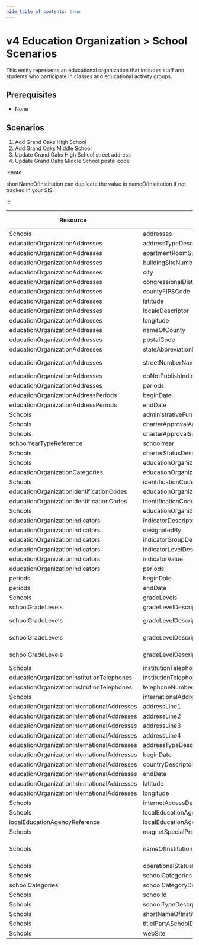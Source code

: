 ```yaml
---
hide_table_of_contents: true
---
```


# v4 Education Organization > School Scenarios

This entity represents an educational organization that includes staff and
students who participate in classes and educational activity groups.

## Prerequisites

* None

## Scenarios

1. Add Grand Oaks High School
2. Add Grand Oaks Middle School
3. Update Grand Oaks High School street address
4. Update Grand Oaks Middle School postal code

:::note

shortNameOfInstitution can duplicate the value in nameOfInstitution if not
tracked in your SIS.

:::

| Resource                        | Property Name                           | Is Collection | Data Type                       | Required    | Scenario 1: POST       | Scenario 2: POST         | Scenario 3: PUT        | Scenario 4: PUT          |
| ------------------------------- | --------------------------------------- | ------------- | ------------------------------- | ----------- | ---------------------- | ------------------------ | ---------------------- | ------------------------ |
| Schools                         | addresses                               | TRUE          | educationOrganizationAddress[]  | REQUIRED    |                        |                          |                        |                          |
| educationOrganizationAddresses  | addressTypeDescriptor                   | FALSE         | string                          | REQUIRED    | Physical               | Physical                 | Physical               | Physical                 |
| educationOrganizationAddresses  | apartmentRoomSuiteNumber                | FALSE         | string                          | OPTIONAL    |                        |                          |                        |                          |
| educationOrganizationAddresses  | buildingSiteNumber                      | FALSE         | string                          | OPTIONAL    |                        |                          |                        |                          |
| educationOrganizationAddresses  | city                                    | FALSE         | string                          | REQUIRED    | Grand Oaks             | Grand Oaks               | Grand Oaks             | Grand Oaks               |
| educationOrganizationAddresses  | congressionalDistrict                   | FALSE         | string                          | OPTIONAL    |                        |                          |                        |                          |
| educationOrganizationAddresses  | countyFIPSCode                         | FALSE         | string                          | OPTIONAL    |                        |                          |                        |                          |
| educationOrganizationAddresses  | latitude                                | FALSE         | string                          | OPTIONAL    |                        |                          |                        |                          |
| educationOrganizationAddresses  | localeDescriptor                        | FALSE         | string                          | OPTIONAL    |                        |                          |                        |                          |
| educationOrganizationAddresses  | longitude                               | FALSE         | string                          | OPTIONAL    |                        |                          |                        |                          |
| educationOrganizationAddresses  | nameOfCounty                           | FALSE         | string                          | OPTIONAL    |                        |                          |                        |                          |
| educationOrganizationAddresses  | postalCode                              | FALSE         | string                          | REQUIRED    | 73334                  | 73334                    | 73334                  | 73335                    |
| educationOrganizationAddresses  | stateAbbreviationDescriptor             | FALSE         | string                          | REQUIRED    | TX                     | TX                       | TX                     | TX                       |
| educationOrganizationAddresses  | streetNumberName                        | FALSE         | string                          | REQUIRED    | 456 Oaks Street        | 9993 West Blvd.          | 456 Cedar Street       | 9993 West Blvd.          |
| educationOrganizationAddresses  | doNotPublishIndicator                   | FALSE         | Boolean                         | OPTIONAL    |                        |                          |                        |                          |
| educationOrganizationAddresses  | periods                                 | TRUE          | Periods[]                      | OPTIONAL    |                        |                          |                        |                          |
| educationOrganizationAddressPeriods | beginDate                            | FALSE         | string                          | OPTIONAL    |                        |                          |                        |                          |
| educationOrganizationAddressPeriods | endDate                              | FALSE         | string                          | OPTIONAL    |                        |                          |                        |                          |
| Schools                         | administrativeFundingControlDescriptor   | FALSE         | string                          | OPTIONAL    |                        |                          |                        |                          |
| Schools                         | charterApprovalAgencyTypeDescriptor      | FALSE         | string                          | OPTIONAL    |                        |                          |                        |                          |
| Schools                         | charterApprovalSchoolYearTypeReference   | FALSE         | schoolYearTypeReference         | OPTIONAL    |                        |                          |                        |                          |
| schoolYearTypeReference        | schoolYear                              | FALSE         | int                             | OPTIONAL    |                        |                          |                        |                          |
| Schools                         | charterStatusDescriptor                  | FALSE         | string                          | OPTIONAL    |                        |                          |                        |                          |
| Schools                         | educationOrganizationCategories          | TRUE          | educationOrganizationCategory[] | REQUIRED    |                        |                          |                        |                          |
| educationOrganizationCategories | educationOrganizationCategoryDescriptor   | FALSE         | string                          | REQUIRED    | School                 | School                   | School                 | School                   |
| Schools                         | identificationCodes                     | TRUE          | educationOrganizationIdentificationCode[] | OPTIONAL    |                        |                          |                        |                          |
| educationOrganizationIdentificationCodes | educationOrganizationIdentificationSystemDescriptor | FALSE | string | OPTIONAL |                        |                          |                        |                          |
| educationOrganizationIdentificationCodes | identificationCode                  | FALSE         | string                          | OPTIONAL    |                        |                          |                        |                          |
| Schools                         | educationOrganizationIndicators          | TRUE          | educationOrganizationIndicators[] | OPTIONAL    |                        |                          |                        |                          |
| educationOrganizationIndicators | indicatorDescriptor                     | FALSE         | indicatorDescriptor             | OPTIONAL    |                        |                          |                        |                          |
| educationOrganizationIndicators | designatedBy                            | FALSE         | string                          | OPTIONAL    |                        |                          |                        |                          |
| educationOrganizationIndicators | indicatorGroupDescriptor                | FALSE         | indicatorGroupDescriptor        | OPTIONAL    |                        |                          |                        |                          |
| educationOrganizationIndicators | indicatorLevelDescriptor                | FALSE         | indicatorLevelDescriptor        | OPTIONAL    |                        |                          |                        |                          |
| educationOrganizationIndicators | indicatorValue                          | FALSE         | string                          | OPTIONAL    |                        |                          |                        |                          |
| educationOrganizationIndicators | periods                                 | TRUE          | periods[]                      | OPTIONAL    |                        |                          |                        |                          |
| periods                         | beginDate                               | FALSE         | date                            | OPTIONAL    |                        |                          |                        |                          |
| periods                         | endDate                                 | FALSE         | date                            | OPTIONAL    |                        |                          |                        |                          |
| Schools                         | gradeLevels                             | TRUE          | schoolGradeLevel[]              | REQUIRED    |                        |                          |                        |                          |
| schoolGradeLevels               | gradeLevelDescriptor                    | FALSE         | string                          | REQUIRED    | Ninth grade            | Sixth grade              | Ninth grade            | Sixth grade              |
| schoolGradeLevels               | gradeLevelDescriptor                    | FALSE         | string                          | REQUIRED    | Tenth grade            | Seventh grade            | Tenth grade            | Seventh grade            |
| schoolGradeLevels               | gradeLevelDescriptor                    | FALSE         | string                          | REQUIRED    | Eleventh grade         | Eighth grade             | Eleventh grade         | Eighth grade             |
| schoolGradeLevels               | gradeLevelDescriptor                    | FALSE         | string                          | REQUIRED    | Twelfth grade          |                          | Twelfth grade          |                          |
| Schools                         | institutionTelephones                   | TRUE          | educationOrganizationInstitutionTelephone[] | OPTIONAL |                        |                          |                        |                          |
| educationOrganizationInstitutionTelephones | institutionTelephoneNumberTypeDescriptor | FALSE | string | OPTIONAL |                        |                          |                        |                          |
| educationOrganizationInstitutionTelephones | telephoneNumber                   | FALSE         | string                          | OPTIONAL    |                        |                          |                        |                          |
| Schools                         | internationalAddresses                  | TRUE          | educationOrganizationInternationalAddress[] | OPTIONAL |                        |                          |                        |                          |
| educationOrganizationInternationalAddresses | addressLine1                     | FALSE         | string                          | OPTIONAL    |                        |                          |                        |                          |
| educationOrganizationInternationalAddresses | addressLine2                     | FALSE         | string                          | OPTIONAL    |                        |                          |                        |                          |
| educationOrganizationInternationalAddresses | addressLine3                     | FALSE         | string                          | OPTIONAL    |                        |                          |                        |                          |
| educationOrganizationInternationalAddresses | addressLine4                     | FALSE         | string                          | OPTIONAL    |                        |                          |                        |                          |
| educationOrganizationInternationalAddresses | addressTypeDescriptor           | FALSE         | string                          | OPTIONAL    |                        |                          |                        |                          |
| educationOrganizationInternationalAddresses | beginDate                       | FALSE         | date                            | OPTIONAL    |                        |                          |                        |                          |
| educationOrganizationInternationalAddresses | countryDescriptor               | FALSE         | string                          | OPTIONAL    |                        |                          |                        |                          |
| educationOrganizationInternationalAddresses | endDate                         | FALSE         | date                            | OPTIONAL    |                        |                          |                        |                          |
| educationOrganizationInternationalAddresses | latitude                        | FALSE         | string                          | OPTIONAL    |                        |                          |                        |                          |
| educationOrganizationInternationalAddresses | longitude                       | FALSE         | string                          | OPTIONAL    |                        |                          |                        |                          |
| Schools                         | internetAccessDescriptor               | FALSE         | string                          | OPTIONAL    |                        |                          |                        |                          |
| Schools                         | localEducationAgencyReference          | FALSE         | localEducationAgencyReference   | REQUIRED    |                        |                          |                        |                          |
| localEducationAgencyReference   | localEducationAgencyId                 | FALSE         | int                             | REQUIRED    | 255901                 | 255901                   | 255901                 | 255901                   |
| Schools                         | magnetSpecialProgramEmphasisSchoolDescriptor | FALSE | string | OPTIONAL |                        |                          |                        |                          |
| Schools                         | nameOfInstitution                       | FALSE         | string                          | REQUIRED    | Grand Oaks High School | Grand Oaks Middle School | Grand Oaks High School | Grand Oaks Middle School |
| Schools                         | operationalStatusDescriptor             | FALSE         | string                          | OPTIONAL    |                        |                          |                        |                          |
| Schools                         | schoolCategories                        | TRUE          | schoolCategory[]               | OPTIONAL    |                        |                          |                        |                          |
| schoolCategories                | schoolCategoryDescriptor                | FALSE         | string                          | OPTIONAL    |                        |                          |                        |                          |
| Schools                         | schoolId                                | FALSE         | int                             | REQUIRED    | 255901333              | 255901444                | 255901333              | 255901444                |
| Schools                         | schoolTypeDescrptor                    | FALSE         | string                          | OPTIONAL    |                        |                          |                        |                          |
| Schools                         | shortNameOfInstitution                  | FALSE         | string                          | CONDITIONAL | GOHS                   | GOMS                     | GOHS                   | GOMS                     |
| Schools                         | titleIPartASchoolDesignationDescriptor  | FALSE         | string                          | OPTIONAL    |                        |                          |                        |                          |
| Schools                         | webSite                                 | FALSE         | string                          | OPTIONAL    |                        |                          |                        |                          |
